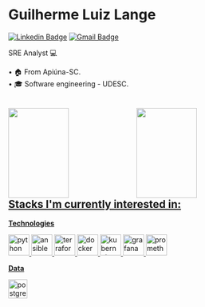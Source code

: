 # Guilherme Luiz Lange

[![Linkedin Badge](https://img.shields.io/badge/-LinkedIn-blue?style=for-the-badge&logo=Linkedin&logoColor=white&link=https://www.linkedin.com/in/guilhermelange/)](https://www.linkedin.com/in/thiago-ranieri-siquela-991824211/)
[![Gmail Badge](https://img.shields.io/badge/-Gmail-c14438?style=for-the-badge&logo=Gmail&logoColor=white&link=mailto:tsiquela28@gmail.com)](mailto:tsiquela28@gmail.com)

<p>
  SRE Analyst 💻
</p>
• 🏠 From Apiúna-SC.<br/>
• 🎓 Software engineering - UDESC.
<br/>
<br/>
<br/>
<div>
  <a href="https://github.com/tsiquela28">
  <img height="180em" style="width: 49%; float: left; margin: none;" src="https://github-readme-stats.vercel.app/api?username=rtsiquela28&show_icons=true&theme=dracula&include_all_commits=true&count_private=true"/>
  <img height="180em" style="width: 49%; float: right; margin: none;"  src="https://github-readme-stats.vercel.app/api/top-langs/?username=tsiquela28&count_private=true&layout=compact&langs_count=7&theme=dracula"/>
</div>
  
## Stacks I'm currently interested in:

**Technologies**
<p>
<img title="Python" height="42" src="https://img.icons8.com/color/50/000000/python.png" alt="python"/>
<img title="Ansible" height="42" src="https://img.icons8.com/color/48/000000/ansible.png" alt="ansible"/>
<img title="Terraform" height="42" src="https://img.icons8.com/color/48/000000/terraform.png" alt="terraform"/>
<img title="Docker" height="42" src="https://img.icons8.com/color/48/000000/docker.png" alt="docker"/>
<img title="Kubernetes" height="42" src="https://img.icons8.com/color/48/000000/kubernetes.png" alt="kubernetes"/>
<img title="Grafana" height="42" src="https://img.icons8.com/color/48/000000/grafana.png" alt="grafana"/>
<img title="Prometheus" height="42" src="https://img.icons8.com/color/48/000000/prometheus.png" alt="prometheus"/>
</p>

**Data**
<p>
<img title="PostgreSQL" height="38" src="https://cdn.iconscout.com/icon/free/png-256/postgresql-8-1175119.png" alt="postgresql"/>
</p>
